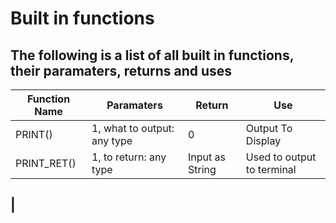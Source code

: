 # Built in functions

**The following is a list of all built in functions, their paramaters, returns and uses**
--------------------------------------------------------------------------------------
| **Function Name** | **Paramaters**               | **Return**      | **Use**            |
|-------------------|------------------------------|-----------------|--------------------|
| PRINT()           | 1, what to output: any type  |     0           |  Output To Display |
| PRINT_RET()       | 1, to return: any type       | Input as String |  Used to output to terminal
|                                                                       
--------------------------------------------------------------------------------------
